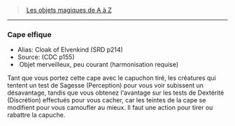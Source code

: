 ﻿> [Les objets magiques de A à Z](hd_magicitems_az_les_objets_magiques_de_a_a_z.md)

---

### Cape elfique

- Alias: Cloak of Elvenkind (SRD p214)
- Source: (CDC p155)
-  Objet merveilleux, peu courant (harmonisation requise)

Tant que vous portez cette cape avec le capuchon tiré, les créatures qui tentent un test de Sagesse (Perception) pour vous voir subissent un désavantage, tandis que vous obtenez l'avantage sur les tests de Dextérité (Discrétion) effectués pour vous cacher, car les teintes de la cape se modifient pour vous camoufler au mieux. Il faut une action pour tirer ou rabattre la capuche.

